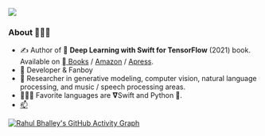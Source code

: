 <!--![Rahul's GitHub Statistics](https://github-readme-stats.vercel.app/api?username=rahulbhalley&show_icons=true)-->

![](https://komarev.com/ghpvc/?username=rahulbhalley&color=blueviolet)

### About 👨🏻‍💻

- ✍️ Author of 📖 **Deep Learning with Swift for TensorFlow** (2021) book. Available on [ Books](https://books.apple.com/us/book/deep-learning-with-swift-for-tensorflow/id1548806893) / [Amazon](https://amzn.to/3tiwbNQ) / [Apress](https://bit.ly/38WtkTl).
-  Developer & Fanboy
- 🧠 Researcher in generative modeling, computer vision, natural language processing, and music / speech processing areas.
- 👨🏻‍💻 Favorite languages are 𝛁Swift and Python 🐍.
- [📫](mailto:rahulbhalley@icloud.com)

[![Rahul Bhalley's GitHub Activity Graph](https://activity-graph.herokuapp.com/graph?username=RahulBhalley)](https://github.com/RahulBhalley/github-readme-activity-graph)
